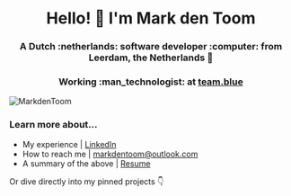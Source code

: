 <h1 align="center">Hello! 👋 I'm Mark den Toom</h1>
<h3 align="center">A Dutch :netherlands: software developer :computer: from Leerdam, the Netherlands 🧀</h3>
<h3 align="center">Working :man_technologist: at <a href="https://team.blue/">team.blue</a></h3>

<p align="left"> 
  <img src="https://komarev.com/ghpvc/?username=MarkdenToom&label=Profile%20views&color=0e75b6&style=flat" alt="MarkdenToom" />
</p>

<h3 align="left">Learn more about...</h3>

- My experience | <a href="https://www.linkedin.com/in/markdentoom/" target="_blank">LinkedIn</a>
- How to reach me | markdentoom@outlook.com
- A summary of the above | <a href="https://markdentoom.com/CV%20Mark%20den%20Toom.pdf" target="_blank">Resume</a>

Or dive directly into my pinned projects 👇
